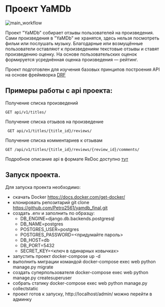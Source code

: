 # Проект YaMDb
![main_workflow](https://github.com/Petro2561/yamdb_final/actions/workflows/yamdb_workflow.yml/badge.svg)


Проект "YaMDb" собирает отзывы пользователей на произведения.
Сами произведения в "YaMDb" не хранятся, здесь нельзя посмотреть фильм или послушать музыку.
Благодарные или возмущённые пользователи оставляют к произведениям текстовые отзывы и ставят произведению оценку.
На основе пользовательских оценок формируется усреднённая оценка произведения — рейтинг.

Проект подготовлен для изучения базовых принципов построения
API на основе фреймворка [DRF]

## Примеры работы с api проекта:

Получение списка произведений

```
GET api/v1/titles/
```

Получение списка отзывов на произведение

```
 GET api/v1/titles/{title_id}/reviews/
```

Получение списка комментариев к отзывам

```
GET /api/v1/titles/{title_id}/reviews/{review_id}/comments/
```

Подробное описание api в формате ReDoc доступно [тут]

[DRF]: <https://www.django-rest-framework.org/>
[тут]: http://localhost/redoc/

## Запуск проекта.
Для запуска проекта необходимо:
- скачать Docker https://docs.docker.com/get-docker/
- клонировать репозитарий git clone https://github.com/Petro2561/yamdb_final.git
- cоздать .env и заполнить по образцу:
   - DB_ENGINE=django.db.backends.postgresql
   - DB_NAME=postgres
   - POSTGRES_USER=postgres
   - POSTGRES_PASSWORD=<придумайте пароль>
   - DB_HOST=db
   - DB_PORT=5432
   - SECRET_KEY=<ключ в одинарных ковычках>
- запустить проект docker-compose up -d
- выполнить миграции командой docker-compose exec web python manage.py migrate
- создать суперпользователя docker-compose exec web python manage.py createsuperuser
- собрать статику docker-compose exec web python manage.py collectstatic
- проект готов к запуску, http://localhost/admin/ можно перейти в админку

